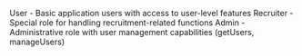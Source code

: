 User - Basic application users with access to user-level features
Recruiter - Special role for handling recruitment-related functions
Admin - Administrative role with user management capabilities (getUsers, manageUsers)
